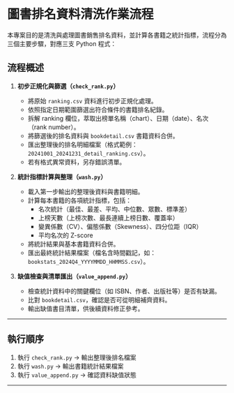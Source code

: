
# 圖書排名資料清洗作業流程

本專案目的是清洗與處理圖書銷售排名資料，並計算各書籍之統計指標，流程分為三個主要步驟，對應三支 Python 程式：

## 流程概述

1. **初步正規化與篩選（`check_rank.py`）**  
   - 將原始 `ranking.csv` 資料進行初步正規化處理。
   - 依照指定日期範圍篩選出符合條件的書籍排名紀錄。
   - 拆解 ranking 欄位，萃取出榜單名稱（chart）、日期（date）、名次（rank number）。
   - 將篩選後的排名資料與 `bookdetail.csv` 書籍資料合併。
   - 匯出整理後的排名明細檔案（格式範例：`20241001_20241231_detail_ranking.csv`）。
   - 若有格式異常資料，另存錯誤清單。

2. **統計指標計算與整理（`wash.py`）**  
   - 載入第一步輸出的整理後資料與書籍明細。
   - 計算每本書籍的各項統計指標，包括：
     - 名次統計（最佳、最差、平均、中位數、眾數、標準差）
     - 上榜天數（上榜次數、最長連續上榜日數、覆蓋率）
     - 變異係數（CV）、偏態係數（Skewness）、四分位距（IQR）
     - 平均名次的 Z-score
   - 將統計結果與基本書籍資料合併。
   - 匯出最終統計結果檔案（檔名含時間戳記，如：`bookstats_2024Q4_YYYYMMDD_HHMMSS.csv`）。

3. **缺值檢查與清單匯出（`value_append.py`）**  
   - 檢查統計資料中的關鍵欄位（如 ISBN、作者、出版社等）是否有缺漏。
   - 比對 `bookdetail.csv`，確認是否可從明細補齊資料。
   - 輸出缺值書目清單，供後續資料修正參考。

---

## 執行順序

1. 執行 `check_rank.py` → 輸出整理後排名檔案
2. 執行 `wash.py` → 輸出書籍統計結果檔案
3. 執行 `value_append.py` → 確認資料缺值狀態

---
